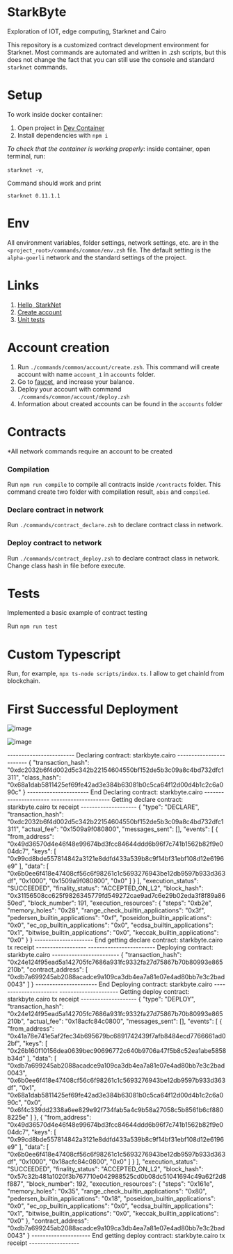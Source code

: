 # StarkByte
Exploration of IOT, edge computing, Starknet and Cairo

This repository is a customized contract development environment for Starknet. Most commands are automated and written in .zsh scripts, but this does not change the fact that you can still use the console and standard `starknet` commands.

# Setup
To work inside docker contaiiner:
1. Open project in <a href="https://code.visualstudio.com/docs/devcontainers/tutorial">Dev Container</a> 
2. Install dependencies with `npm i`

<i>To check that the container is working properly</i>: inside container, open terminal, run:

 `starknet -v`, 

Command should work and print

`starknet 0.11.1.1`

# Env
All environment variables, folder settings, network settings, etc. are in the `<project_root>/commands/common/env.zsh` file. The default setting is the `alpha-goerli` network and the standard settings of the project.

# Links
1. <a href="https://www.cairo-lang.org/docs/hello_starknet/index.html">Hello, StarkNet</a>
2. <a href="https://www.cairo-lang.org/docs/hello_starknet/account_setup.html#creating-an-account">Create account</a>
2. <a href="https://www.cairo-lang.org/docs/hello_starknet/unit_tests.html">Unit tests</a>


# Account creation
1. Run `./commands/common/account/create.zsh`. This command will create account with name `account_1` in `accounts` folder.
2. Go to <a href="https://faucet.goerli.starknet.io/">faucet</a>, and increase your balance.
3. Deploy your account with command `./commands/common/account/deploy.zsh`
4. Information about created accounts can be found in the `accounts` folder

# Contracts
*All network commands require an account to be created
### Compilation
Run `npm run compile` to compile all contracts inside `/contracts` folder. This command create two folder with compilation result, `abis` and `compiled`.
### Declare contract in network
Run `./commands/contract_declare.zsh` to declare contract class in network.
### Deploy contract to network
Run `./commands/contract_deploy.zsh` to declare contract class in network. Change class hash in file before execute.

# Tests
Implemented a basic example of contract testing


Run `npm run test`

# Custom Typescript
Run, for example, `npx ts-node scripts/index.ts`. I allow to get chainId from blockchain.

# First Successful Deployment
![image](https://github.com/TechieTeee/StarkByte/assets/100870737/527cb095-b980-4838-8700-d0e6d5346b62)

![image](https://github.com/TechieTeee/StarkByte/assets/100870737/47cb9f32-4e6a-4a24-a210-7385c7d38305)

------------------------ Declaring contract: starkbyte.cairo ------------------------
{
  "transaction_hash": "0xdc2032b6f4d002d5c342b22154604550bf152de5b3c09a8c4bd732dfc1311",
  "class_hash": "0x68a1dab5811425ef69fe42ad3e384b63081b0c5ca64f12d00d4b1c2c6a090c"
}
---------------------- End Declaring contract: starkbyte.cairo ----------------------
--------------------- Getting declare contract: starkbyte.cairo tx receipt --------------------
{
  "type": "DECLARE",
  "transaction_hash": "0xdc2032b6f4d002d5c342b22154604550bf152de5b3c09a8c4bd732dfc1311",
  "actual_fee": "0x1509a9f080800",
  "messages_sent": [],
  "events": [
    {
      "from_address": "0x49d36570d4e46f48e99674bd3fcc84644ddd6b96f7c741b1562b82f9e004dc7",
      "keys": [
        "0x99cd8bde557814842a3121e8ddfd433a539b8c9f14bf31ebf108d12e6196e9"
      ],
      "data": [
        "0x6b0ee6f418e47408cf56c6f98261c1c5693276943be12db9597b933d363df",
        "0x1000",
        "0x1509a9f080800",
        "0x0"
      ]
    }
  ],
  "execution_status": "SUCCEEDED",
  "finality_status": "ACCEPTED_ON_L2",
  "block_hash": "0x31156508cc625f9826345779fd549272cae9ad7c6e29b02eda3f8f89a8650ed",
  "block_number": 191,
  "execution_resources": {
    "steps": "0xb2e",
    "memory_holes": "0x28",
    "range_check_builtin_applications": "0x3f",
    "pedersen_builtin_applications": "0xf",
    "poseidon_builtin_applications": "0x0",
    "ec_op_builtin_applications": "0x0",
    "ecdsa_builtin_applications": "0x1",
    "bitwise_builtin_applications": "0x0",
    "keccak_builtin_applications": "0x0"
  }
}
--------------------- End getting declare contract: starkbyte.cairo tx receipt ------------------
------------------------ Deploying contract: starkbyte.cairo ------------------------
{
  "transaction_hash": "0x24e124f95ead5a142705fc7686a931fc9332fa27d75867b70b80993e865210b",
  "contract_address": [
    "0xdb7a699245ab2088acadce9a109ca3db4ea7a81e07e4ad80bb7e3c2bad0043"
  ]
}
---------------------- End Deploying contract: starkbyte.cairo ----------------------
--------------------- Getting deploy contract: starkbyte.cairo tx receipt --------------------
{
  "type": "DEPLOY",
  "transaction_hash": "0x24e124f95ead5a142705fc7686a931fc9332fa27d75867b70b80993e865210b",
  "actual_fee": "0x18acfc84c0800",
  "messages_sent": [],
  "events": [
    {
      "from_address": "0x41a78e741e5af2fec34b695679bc6891742439f7afb8484ecd7766661ad02bf",
      "keys": [
        "0x26b160f10156dea0639bec90696772c640b9706a47f5b8c52ea1abe5858b34d"
      ],
      "data": [
        "0xdb7a699245ab2088acadce9a109ca3db4ea7a81e07e4ad80bb7e3c2bad0043",
        "0x6b0ee6f418e47408cf56c6f98261c1c5693276943be12db9597b933d363df",
        "0x1",
        "0x68a1dab5811425ef69fe42ad3e384b63081b0c5ca64f12d00d4b1c2c6a090c",
        "0x0",
        "0x6f4c339dd2338a6ee829e92f734fab5a4c9b58a27058c5b8561b6cf8808225e"
      ]
    },
    {
      "from_address": "0x49d36570d4e46f48e99674bd3fcc84644ddd6b96f7c741b1562b82f9e004dc7",
      "keys": [
        "0x99cd8bde557814842a3121e8ddfd433a539b8c9f14bf31ebf108d12e6196e9"
      ],
      "data": [
        "0x6b0ee6f418e47408cf56c6f98261c1c5693276943be12db9597b933d363df",
        "0x1000",
        "0x18acfc84c0800",
        "0x0"
      ]
    }
  ],
  "execution_status": "SUCCEEDED",
  "finality_status": "ACCEPTED_ON_L2",
  "block_hash": "0x57c32b481a1020f3b767710e042988525cd0b08dc51041694c49a62f2d8f887",
  "block_number": 192,
  "execution_resources": {
    "steps": "0x161e",
    "memory_holes": "0x35",
    "range_check_builtin_applications": "0x80",
    "pedersen_builtin_applications": "0x18",
    "poseidon_builtin_applications": "0x0",
    "ec_op_builtin_applications": "0x0",
    "ecdsa_builtin_applications": "0x1",
    "bitwise_builtin_applications": "0x0",
    "keccak_builtin_applications": "0x0"
  },
  "contract_address": "0xdb7a699245ab2088acadce9a109ca3db4ea7a81e07e4ad80bb7e3c2bad0043"
}
--------------------- End getting deploy contract: starkbyte.cairo tx receipt ------------------



